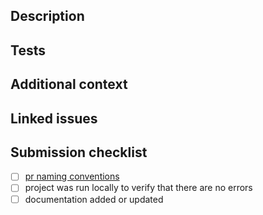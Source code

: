 ## Description

<!-- A clear and concise description of your changes. -->

## Tests

<!--
What did you test? List tests, include snippet from test suites, or write "N/A"
if tests were not needed.
-->

## Additional context

<!--
Add any other information (docs, files, issue references, etc) about the pull
request here.
-->

## Linked issues

<!-- closes #[issue number], fixes #[issue number] -->

## Submission checklist

- [ ] [pr naming conventions][1]
- [ ] project was run locally to verify that there are no errors
- [ ] documentation added or updated

[1]:
  https://github.com/flex-development/vite-plugin-react-docgen-typescript/blob/main/CONTRIBUTING.md#pull-request-titles
